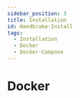 ```yaml
---
sidebar_position: 3
title: Installation
id: Handbrake-Install
tags:
  - Installation
  - Docker
  - Docker-Compose
---
```


# Docker
